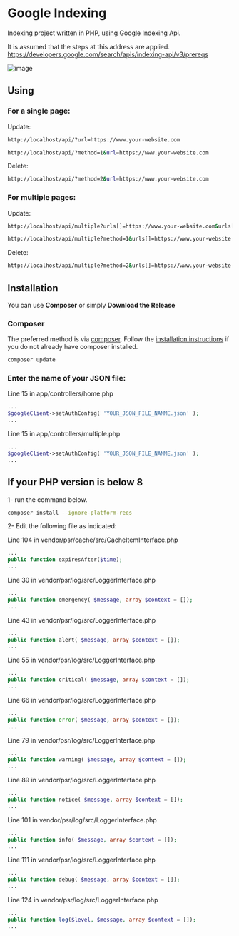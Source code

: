 # Google Indexing
Indexing project written in PHP, using Google Indexing Api.

It is assumed that the steps at this address are applied.
https://developers.google.com/search/apis/indexing-api/v3/prereqs

<img alt="image" src="https://user-images.githubusercontent.com/34205493/161426445-fef00e1b-d120-4baf-9f5a-5d9331aa264a.png">

## Using ##

### For a single page: ###

Update:
```sh
http://localhost/api/?url=https://www.your-website.com
```
```sh
http://localhost/api/?method=1&url=https://www.your-website.com
```
Delete:
```sh
http://localhost/api/?method=2&url=https://www.your-website.com
```

### For multiple pages: ###

Update:
```sh
http://localhost/api/multiple?urls[]=https://www.your-website.com&urls[]=https://www.your-website.com/contact
```
```sh
http://localhost/api/multiple?method=1&urls[]=https://www.your-website.com&urls[]=https://www.your-website.com/contact
```
Delete:
```sh
http://localhost/api/multiple?method=2&urls[]=https://www.your-website.com&urls[]=https://www.your-website.com/contact
```

## Installation ##

You can use **Composer** or simply **Download the Release**

### Composer

The preferred method is via [composer](https://getcomposer.org/). Follow the
[installation instructions](https://getcomposer.org/doc/00-intro.md) if you do not already have
composer installed.

```sh
composer update
```
### Enter the name of your JSON file:

Line 15 in app/controllers/home.php
```php
...
$googleClient->setAuthConfig( 'YOUR_JSON_FILE_NANME.json' );
...
```

Line 15 in app/controllers/multiple.php
```php
...
$googleClient->setAuthConfig( 'YOUR_JSON_FILE_NANME.json' );
...
```
## If your PHP version is below 8

1- run the command below.

```sh
composer install --ignore-platform-reqs
```

2- Edit the following file as indicated:

Line 104 in vendor/psr/cache/src/CacheItemInterface.php

```php
...
public function expiresAfter($time);
...
```

Line 30 in vendor/psr/log/src/LoggerInterface.php
```php
...
public function emergency( $message, array $context = []);
...
```

Line 43 in vendor/psr/log/src/LoggerInterface.php
```php
...
public function alert( $message, array $context = []);
...
```

Line 55 in vendor/psr/log/src/LoggerInterface.php
```php
...
public function critical( $message, array $context = []);
...
```

Line 66 in vendor/psr/log/src/LoggerInterface.php
```php
...
public function error( $message, array $context = []);
...
```

Line 79 in vendor/psr/log/src/LoggerInterface.php
```php
...
public function warning( $message, array $context = []);
...
```

Line 89 in vendor/psr/log/src/LoggerInterface.php
```php
...
public function notice( $message, array $context = []);
...
```

Line 101 in vendor/psr/log/src/LoggerInterface.php
```php
...
public function info( $message, array $context = []);
...
```

Line 111 in vendor/psr/log/src/LoggerInterface.php
```php
...
public function debug( $message, array $context = []);
...
```

Line 124 in vendor/psr/log/src/LoggerInterface.php
```php
...
public function log($level, $message, array $context = []);
...
```
